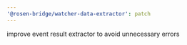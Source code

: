 ```yaml
---
'@rosen-bridge/watcher-data-extractor': patch
---
```


improve event result extractor to avoid unnecessary errors
